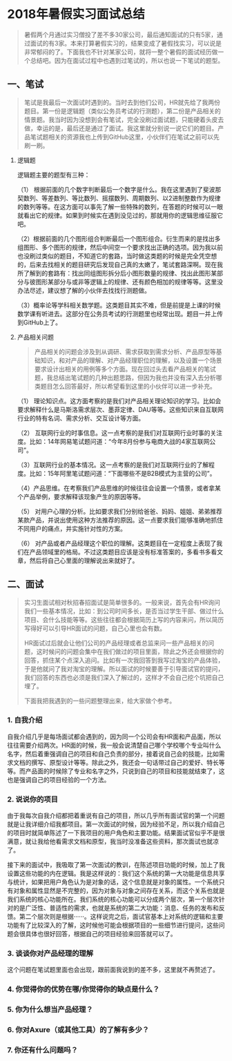 # 2018年暑假实习面试总结

> 暑假两个月通过实习僧投了差不多30家公司，最后通知面试的只有5家，通过面试的有3家。本来打算暑假实习的，结果变成了暑假找实习，可以说是非常郁闷的了。下面我也不针对某家公司，就将一整个暑假的面试经历做一个总结吧。因为在面试过程中也遇到过笔试的，所以也说一下笔试的题型。

## 一、笔试
>笔试是我最后一次面试时遇到的。当时去到他们公司，HR就先给了我两份题目。第一份是逻辑题（类似公务员考试的行测题），第二份是产品相关的情景题。我当时因为没想到会有笔试，完全没刷过面试题，只能硬着头皮去做，幸运的是，最后还是通过了面试。我这里就分别说一说它们的题目。产品笔试题相关的资源我也上传到GitHub这里，小伙伴们在笔试之前可以先刷一刷。

1. 逻辑题

    逻辑题主要的题型有三种：

    （1） 根据前面的几个数字判断最后一个数字是什么。我在这里遇到了斐波那契数列、等差数列、等比数列、摇摆数列、周期数列、以2进制整数作为规律的数列等等。在这方面可以事先了解一些特殊的数列，在答题的时候可以一眼就看出它的规律。如果到时候实在遇到没见过的，那就用你的逻辑思维征服它吧。

    （2）根据前面的几个图形组合判断最后一个图形组合。衍生而来的是找出多组图形、多个图形的规律，然后中间空一个要求找出正确的选项。因为我以前也没刷过类似的题目，不知道它的套路，当时做这类题的时候是完全凭空想的，后来去找相关的题目研究后发现自己真的太嫩了，笔试套路深啊。现在我所了解到的套路有：找出同组图形拆分后小图形数量的规律、找出此图形某部分与彼图形某部分与或非等逻辑上的规律、还有颜色相加的规律等等。这里没办法尽述，建议想了解的小伙伴去找找行测题做。

    （3）概率论等学科相关数学题。这类题目其实不难，但是前提是上课的时候数学课有听进去。这部分在公务员考试的行测题里也经常出现。题目一并上传到GitHub上了。

2. 产品相关问题

    >产品相关的问题会涉及到从调研、需求获取到需求分析、产品原型等基础知识，和对产品的理解、对产品经理职位的理解，以及设置一个场景要求设计出相关的用例等多个方面。现在回过头去看产品相关的笔试题，我总结出笔试题的几种出题思路，但因为我也并没有深入去分析哪类题目怎么回答最好，所以希望看到这里的小伙伴可以进一步补充。

    （1） 理论知识点。这方面考察的是我们对产品相关理论知识的学习。比如会要求解释什么是马斯洛需求层次、墨菲定律、DAU等等。这些知识来自互联网行业的特有名词、需求分析、交互设计等方面。
    
    （2） 互联网行业的时事信息。这一点考察的是我们对互联网行业时事的关注度。比如：14年网易笔试题问道：“今年8月份参与电商大战的4家互联网公司”。

    （3）互联网行业的基本情况。这一点考察的是我们对互联网行业的了解程度。比如：15年阿里笔试题问道：“下面哪些不是B2B模式为主营的公司”。

    （4）产品思维。在考察我们产品思维的时候往往会设置一个情景，或者拿某个产品举例，要求解释该现象产生的原因等等。

    （5） 对用户心理的分析。比如要求我们分别给爸爸、妈妈、姐姐、弟弟推荐某款产品，并说出使用这种方法推荐的原因。这一点要求我们能够准确地抓住不同用户的痛点，并实施针对性的方案。

    （6） 对产品或者产品经理这个职位的理解。这类题目在一定程度上表现了我们在产品领域里的格局。不过这类题目应该是没有标准答案的，多看书多看文章，然后将自己心里面的理解说出来就好了。

## 二、面试
> 实习生面试相对秋招春招面试是简单很多的。一般来说，首先会有HR询问我们一些基本情况，比如：到公司时间多长，是否当过学生干部、做过什么项目、会什么技能等等。这些往往都会根据简历上写的内容来问，所以简历写得好可以引导HR面试的问题，自己心里也会有数。
>
>HR面试过后就会让他们公司的产品经理或者总监来问一些产品相关的问题，这时候问的问题会集中在我们做过的项目里面，除此之外还会根据你的回答，抓住某个点深入追问。比如有一次我回答到我写过淘宝的产品体验，于是他就问了我对淘宝的理解。所以面试的时候要善于引导面试官的提问，我们回答的东西也必须是我们深入了解过的，这样才不会自己挖个坑把自己埋了。
>
>下面我把我遇到的一些问题整理出来，给大家做个参考。

### 1. 自我介绍
自我介绍几乎是每场面试都会遇到的，因为同一个公司会有HR面和产品面，所以往往需要介绍两次。HR面的时候，我一般会说清楚自己哪个学校哪个专业叫什么名字，然后着重强调自己的项目和自己负责的部分，接着说自己会的技能，比如需求文档的撰写、原型设计等等。除此之外，我还会一句话带过自己的爱好、特长等等。而产品面的时候除了专业和名字之外，只说到自己的项目和技能就结束了，这也是强调自己的项目经验的一个方法。

### 2. 说说你的项目
由于我每次自我介绍都把着重说有自己的项目，所以几乎所有面试官的第一个问题就是让我详细介绍我都项目。第一次面试的时候，因为经验不足，所以我介绍自己的项目时就简单陈述了一下我项目的用户角色和主要功能。结果面试官似乎不是很满意，就让我给他看需求文档和原型，我当时没准备这些资料，那次面试也就凉了。

接下来的面试中，我吸取了第一次面试的教训，在陈述项目功能的时候，加上了我设置这些功能的内在逻辑。我是这样说的：我们这个系统的第一大功能是信息共享与统计，如果把用户角色认为是对象的话，这个信息就是对象的属性。一个系统只有对象和属性显然是不完整的，因为对象与对象之间存在关系，而这个关系也就是我们系统的核心功能所在。我们系统的核心功能可以分成两个层次，第一个层次针对的是广泛性、普适性的需求，也就是系统的第二大功能：消息、任务的发布和反馈。第二个层次则是根据······。这样说完之后，面试官基本上对系统的逻辑和主要功能有了比较深入的了解，这时候他可能会根据项目的一些细节进行提问，这些问题会很具体也很好回答，根据自己的项目经验来回答就可以了。

### 3. 谈谈你对产品经理的理解
这个问题在笔试题里面也会出现，跟前面我说到的差不多，这里就不再赘述了。

### 4. 你觉得你的优势在哪/你觉得你的缺点是什么？

### 5. 你为什么想当产品经理？

### 6. 你对Axure（或其他工具）的了解有多少？

### 7. 你还有什么问题吗？